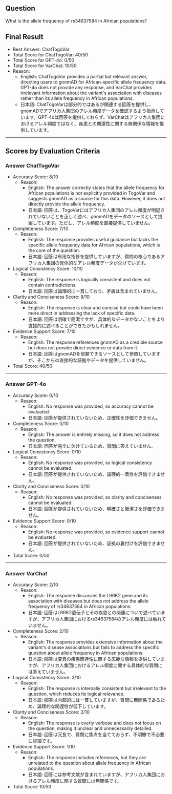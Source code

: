 ## Question

What is the allele frequency of rs34637584 in African populations?

## Final Result

- Best Answer: ChatTogoVar
- Total Score for ChatTogoVar: 40/50
- Total Score for GPT-4o: 0/50
- Total Score for VarChat: 10/50
- Reason:
  - English: ChatTogoVar provides a partial but relevant answer, directing users to gnomAD for African-specific allele frequency data. GPT-4o does not provide any response, and VarChat provides irrelevant information about the variant's association with diseases rather than its allele frequency in African populations.
  - 日本語: ChatTogoVarは部分的ではあるが関連する回答を提供し、gnomADでアフリカ人集団のアレル頻度データを確認するよう指示しています。GPT-4oは回答を提供しておらず、VarChatはアフリカ人集団におけるアレル頻度ではなく、疾患との関連性に関する無関係な情報を提供しています。

---

## Scores by Evaluation Criteria

### Answer ChatTogoVar
- Accuracy Score: 8/10
  - Reason: 
    - English: The answer correctly states that the allele frequency for African populations is not explicitly provided in TogoVar and suggests gnomAD as a source for this data. However, it does not directly provide the allele frequency.
    - 日本語: 回答は、TogoVarにはアフリカ人集団のアレル頻度が明記されていないことを正しく述べ、gnomADをデータのソースとして提案しています。ただし、アレル頻度を直接提供していません。
- Completeness Score: 7/10
  - Reason: 
    - English: The response provides useful guidance but lacks the specific allele frequency data for African populations, which is the core of the question.
    - 日本語: 回答は有用な指針を提供していますが、質問の核心であるアフリカ人集団の具体的なアレル頻度データが欠けています。
- Logical Consistency Score: 10/10
  - Reason: 
    - English: The response is logically consistent and does not contain contradictions.
    - 日本語: 回答は論理的に一貫しており、矛盾は含まれていません。
- Clarity and Conciseness Score: 8/10
  - Reason: 
    - English: The response is clear and concise but could have been more direct in addressing the lack of specific data.
    - 日本語: 回答は明確で簡潔ですが、具体的なデータがないことをより直接的に述べることができたかもしれません。
- Evidence Support Score: 7/10
  - Reason: 
    - English: The response references gnomAD as a credible source but does not provide direct evidence or data from it.
    - 日本語: 回答はgnomADを信頼できるソースとして参照していますが、そこからの直接的な証拠やデータを提供していません。
- Total Score: 40/50

---

### Answer GPT-4o
- Accuracy Score: 0/10
  - Reason: 
    - English: No response was provided, so accuracy cannot be evaluated.
    - 日本語: 回答が提供されていないため、正確性を評価できません。
- Completeness Score: 0/10
  - Reason: 
    - English: The answer is entirely missing, so it does not address the question.
    - 日本語: 回答が完全に欠けているため、質問に答えていません。
- Logical Consistency Score: 0/10
  - Reason: 
    - English: No response was provided, so logical consistency cannot be evaluated.
    - 日本語: 回答が提供されていないため、論理的一貫性を評価できません。
- Clarity and Conciseness Score: 0/10
  - Reason: 
    - English: No response was provided, so clarity and conciseness cannot be evaluated.
    - 日本語: 回答が提供されていないため、明確さと簡潔さを評価できません。
- Evidence Support Score: 0/10
  - Reason: 
    - English: No response was provided, so evidence support cannot be evaluated.
    - 日本語: 回答が提供されていないため、証拠の裏付けを評価できません。
- Total Score: 0/50

---

### Answer VarChat
- Accuracy Score: 2/10
  - Reason: 
    - English: The response discusses the LRRK2 gene and its association with diseases but does not address the allele frequency of rs34637584 in African populations.
    - 日本語: 回答はLRRK2遺伝子とその疾患との関連について述べていますが、アフリカ人集団におけるrs34637584のアレル頻度には触れていません。
- Completeness Score: 2/10
  - Reason: 
    - English: The response provides extensive information about the variant's disease associations but fails to address the specific question about allele frequency in African populations.
    - 日本語: 回答は変異の疾患関連性に関する広範な情報を提供していますが、アフリカ人集団におけるアレル頻度に関する具体的な質問には答えていません。
- Logical Consistency Score: 3/10
  - Reason: 
    - English: The response is internally consistent but irrelevant to the question, which reduces its logical relevance.
    - 日本語: 回答は内部的には一貫していますが、質問に無関係であるため、論理的な関連性が低下しています。
- Clarity and Conciseness Score: 2/10
  - Reason: 
    - English: The response is overly verbose and does not focus on the question, making it unclear and unnecessarily detailed.
    - 日本語: 回答は冗長で、質問に焦点を当てておらず、不明瞭で不必要に詳細です。
- Evidence Support Score: 1/10
  - Reason: 
    - English: The response includes references, but they are unrelated to the question about allele frequency in African populations.
    - 日本語: 回答には参考文献が含まれていますが、アフリカ人集団におけるアレル頻度に関する質問には無関係です。
- Total Score: 10/50